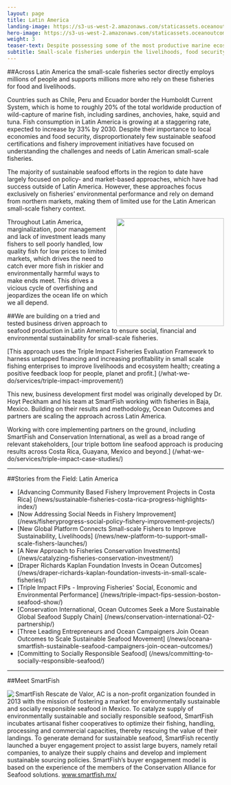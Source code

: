 ```yaml
---
layout: page
title: Latin America
landing-image: https://s3-us-west-2.amazonaws.com/staticassets.oceanoutcomes.org/rollover+images/latin-america-hover.jpg
hero-image: https://s3-us-west-2.amazonaws.com/staticassets.oceanoutcomes.org/hero+photos/latin-america-fisheries-seafood-hero.jpg
weight: 3
teaser-text: Despite possessing some of the most productive marine ecosystems on earth, which support millions of fishers, disproportionately few sustainable seafood certifications and fishery improvement initiatives have focused on understanding the challenges and needs of Latin American small-scale fisheries. We are working to change this.
subtitle: Small-scale fisheries underpin the livelihoods, food security and social fabric of coastal communities across Latin America. Dedicated, culturally- and context-relevant approaches which focus on the livelihoods and well-being of seafood harvesters are the starting point for fishery improvement and sustainable seafood in Latin America.
---
```


##Across Latin America the small-scale fisheries sector directly employs millions of people and supports millions more who rely on these fisheries for food and livelihoods.

Countries such as Chile, Peru and Ecuador border the Humboldt Current System, which is home to roughly 20% of the total worldwide production of wild-capture of marine fish, including sardines, anchovies, hake, squid and tuna. Fish consumption in Latin America is growing at a staggering rate, expected to increase by 33% by 2030. Despite their importance to local economies and food security, disproportionately few sustainable seafood certifications and fishery improvement initiatives have focused on understanding the challenges and needs of Latin American small-scale fisheries.

The majority of sustainable seafood efforts in the region to date have largely focused on policy- and market-based approaches, which have had success outside of Latin America. However, these approaches focus exclusively on fisheries’ environmental performance and rely on demand from northern markets, making them of limited use for the Latin American small-scale fishery context.

<img align="right" src="https://s3-us-west-2.amazonaws.com/staticassets.oceanoutcomes.org/embedded+photos/triple-bottom-line-seafood/Vicious+cycle+circular+process.png" width="250" height="250">

Throughout Latin America, marginalization, poor management and lack of investment leads many fishers to sell poorly handled, low quality fish for low prices to limited markets, which drives the need to catch ever more fish in riskier and environmentally harmful ways to make ends meet. This drives a vicious cycle of overfishing and jeopardizes the ocean life on which we all depend.

##We are building on a tried and tested business driven approach to seafood production in Latin America to ensure social, financial and environmental sustainability for small-scale fisheries.

[This approach uses the Triple Impact Fisheries Evaluation Framework to harness untapped financing and increasing profitability in small scale fishing enterprises to improve livelihoods and ecosystem health; creating a positive feedback loop for people, planet and profit.] (/what-we-do/services/triple-impact-improvement/)

This new, business development first model was originally developed by Dr. Hoyt Peckham and his team at SmartFish working with fisheries in Baja, Mexico. Building on their results and methodology, Ocean Outcomes and partners are scaling the approach across Latin America.

Working with core implementing partners on the ground, including SmartFish and Conservation International, as well as a broad range of relevant stakeholders, [our triple bottom line seafood approach is producing results across Costa Rica, Guayana, Mexico and beyond.] (/what-we-do/services/triple-impact-case-studies/)

---
##Stories from the Field: Latin America

* [Advancing Community Based Fishery Improvement Projects in Costa Rica] (/news/sustainable-fisheries-costa-rica-progress-highlights-index/)
* [Now Addressing Social Needs in Fishery Improvement] (/news/fisheryprogress-social-policy-fishery-improvement-projects/)
* [New Global Platform Connects Small-scale Fishers to Improve Sustainability, Livelihoods] (/news/new-platform-to-support-small-scale-fishers-launches/)
* [A New Approach to Fisheries Conservation Investments] (/news/catalyzing-fisheries-conservation-investment/)
* [Draper Richards Kaplan Foundation Invests in Ocean Outcomes] (/news/draper-richards-kaplan-foundation-invests-in-small-scale-fisheries/)
* [Triple Impact FIPs - Improving Fisheries' Social, Economic and Environmental Performance] (/news/triple-impact-fips-session-boston-seafood-show/)
* [Conservation International, Ocean Outcomes Seek a More Sustainable Global Seafood Supply Chain] (/news/conservation-international-O2-partnership/)
* [Three Leading Entrepreneurs and Ocean Campaigners Join Ocean Outcomes to Scale Sustainable Seafood Movement] (/news/oceana-smartfish-sustainable-seafood-campaigners-join-ocean-outcomes/)
* [Committing to Socially Responsible Seafood] (/news/committing-to-socially-responsible-seafood/)

---

##Meet SmartFish

<img align="left" src="https://s3-us-west-2.amazonaws.com/staticassets.oceanoutcomes.org/embedded+photos/partners/smartfish-logo-partners.png"> SmartFish Rescate de Valor, AC is a non-profit organization founded in 2013 with the mission of fostering a market for environmentally sustainable and socially responsible seafood in Mexico. To catalyze supply of environmentally sustainable and socially responsible seafood, SmartFish incubates artisanal fisher cooperatives to optimize their fishing, handling, processing and commercial capacities, thereby rescuing the value of their landings. To generate demand for sustainable seafood, SmartFish recently launched a buyer engagement project to assist large buyers, namely retail companies, to analyze their supply chains and develop and implement sustainable sourcing policies. SmartFish’s buyer engagement model is based on the experience of the members of the Conservation Alliance for Seafood solutions. <a href="https://smartfish.mx/" target="_blank">www.smartfish.mx/</a>

